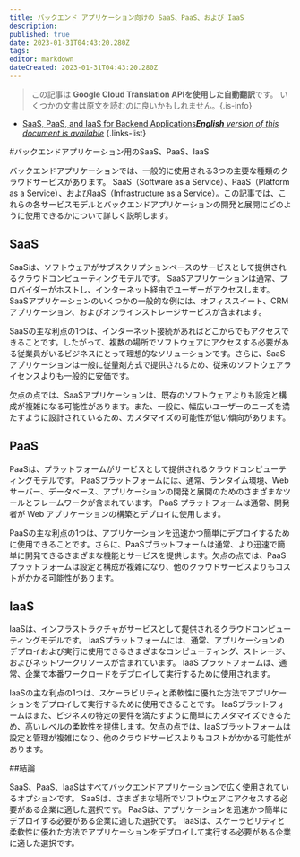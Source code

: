 ```yaml
---
title: バックエンド アプリケーション向けの SaaS、PaaS、および IaaS
description: 
published: true
date: 2023-01-31T04:43:20.280Z
tags: 
editor: markdown
dateCreated: 2023-01-31T04:43:20.280Z
---
```


> この記事は **Google Cloud Translation APIを使用した自動翻訳**です。
いくつかの文書は原文を読むのに良いかもしれません。{.is-info}
- [SaaS, PaaS, and IaaS for Backend Applications***English** version of this document is available*](/en/Knowledge-base/Backend/saas-paas-and-iaas-for-backend-applications)
{.links-list}


#バックエンドアプリケーション用のSaaS、PaaS、IaaS

バックエンドアプリケーションでは、一般的に使用される3つの主要な種類のクラウドサービスがあります。 SaaS（Software as a Service）、PaaS（Platform as a Service）、およびIaaS（Infrastructure as a Service）。この記事では、これらの各サービスモデルとバックエンドアプリケーションの開発と展開にどのように使用できるかについて詳しく説明します。

## SaaS

SaaSは、ソフトウェアがサブスクリプションベースのサービスとして提供されるクラウドコンピューティングモデルです。 SaaSアプリケーションは通常、プロバイダーがホストし、インターネット経由でユーザーがアクセスします。 SaaSアプリケーションのいくつかの一般的な例には、オフィススイート、CRMアプリケーション、およびオンラインストレージサービスが含まれます。

SaaSの主な利点の1つは、インターネット接続があればどこからでもアクセスできることです。したがって、複数の場所でソフトウェアにアクセスする必要がある従業員がいるビジネスにとって理想的なソリューションです。さらに、SaaSアプリケーションは一般に従量剤方式で提供されるため、従来のソフトウェアライセンスよりも一般的に安価です。

欠点の点では、SaaSアプリケーションは、既存のソフトウェアよりも設定と構成が複雑になる可能性があります。また、一般に、幅広いユーザーのニーズを満たすように設計されているため、カスタマイズの可能性が低い傾向があります。

## PaaS

PaaSは、プラットフォームがサービスとして提供されるクラウドコンピューティングモデルです。 PaaSプラットフォームには、通常、ランタイム環境、Webサーバー、データベース、アプリケーションの開発と展開のためのさまざまなツールとフレームワークが含まれています。 PaaS プラットフォームは通常、開発者が Web アプリケーションの構築とデプロイに使用します。

PaaSの主な利点の1つは、アプリケーションを迅速かつ簡単にデプロイするために使用できることです。さらに、PaaSプラットフォームは通常、より迅速で簡単に開発できるさまざまな機能とサービスを提供します。欠点の点では、PaaSプラットフォームは設定と構成が複雑になり、他のクラウドサービスよりもコストがかかる可能性があります。

## IaaS

IaaSは、インフラストラクチャがサービスとして提供されるクラウドコンピューティングモデルです。 IaaSプラットフォームには、通常、アプリケーションのデプロイおよび実行に使用できるさまざまなコンピューティング、ストレージ、およびネットワークリソースが含まれています。 IaaS プラットフォームは、通常、企業で本番ワークロードをデプロイして実行するために使用されます。

IaaSの主な利点の1つは、スケーラビリティと柔軟性に優れた方法でアプリケーションをデプロイして実行するために使用できることです。 IaaSプラットフォームはまた、ビジネスの特定の要件を満たすように簡単にカスタマイズできるため、高いレベルの柔軟性を提供します。欠点の点では、IaaSプラットフォームは設定と管理が複雑になり、他のクラウドサービスよりもコストがかかる可能性があります。

##結論

SaaS、PaaS、IaaSはすべてバックエンドアプリケーションで広く使用されているオプションです。 SaaSは、さまざまな場所でソフトウェアにアクセスする必要がある企業に適した選択です。 PaaSは、アプリケーションを迅速かつ簡単にデプロイする必要がある企業に適した選択です。 IaaSは、スケーラビリティと柔軟性に優れた方法でアプリケーションをデプロイして実行する必要がある企業に適した選択です。
